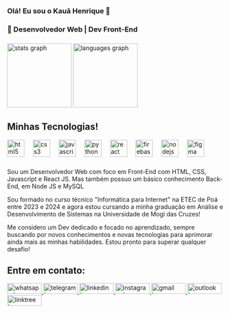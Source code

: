 ### Olá! Eu sou o Kauã Henrique 👋
### 🚀 Desenvolvedor Web | Dev Front-End

###

<div align="left">
  <img src="https://github-readme-stats.vercel.app/api?username=devkauahsg&hide_title=false&hide_rank=false&show_icons=true&include_all_commits=true&count_private=true&disable_animations=false&theme=dracula&locale=en&hide_border=true&order=1" height="150" alt="stats graph"  />
  <img src="https://github-readme-stats.vercel.app/api/top-langs?username=devkauahsg&locale=en&hide_title=false&layout=compact&card_width=320&langs_count=4&theme=dracula&hide_border=true&order=2" height="150" alt="languages graph"  />
</div>

###
## Minhas Tecnologias!

<div style="display: inline_block">
<div align="left">
  <img src="https://cdn.jsdelivr.net/gh/devicons/devicon/icons/html5/html5-original.svg" height="40" alt="html5 logo"  />
  <img width="12" />
  <img src="https://cdn.jsdelivr.net/gh/devicons/devicon/icons/css3/css3-original.svg" height="40" alt="css3 logo"  />
  <img width="12" />
  <img src="https://cdn.jsdelivr.net/gh/devicons/devicon/icons/javascript/javascript-plain.svg" height="40" alt="javascript logo"  />
  <img width="12" />
  <img src="https://cdn.jsdelivr.net/gh/devicons/devicon/icons/python/python-plain.svg" height="40" alt="python logo"  />
  <img width="12" />
  <img src="https://cdn.jsdelivr.net/gh/devicons/devicon/icons/react/react-original.svg" height="40" alt="react logo"  />
  <img width="12" />
  <img src="https://cdn.jsdelivr.net/gh/devicons/devicon/icons/firebase/firebase-plain.svg" height="40" alt="firebase logo"  />
  <img width="12" />
  <img src="https://cdn.jsdelivr.net/gh/devicons/devicon/icons/nodejs/nodejs-original.svg" height="40" alt="nodejs logo"  />
  <img width="12" />
  <img src="https://cdn.jsdelivr.net/gh/devicons/devicon/icons/figma/figma-original.svg" height="40" alt="figma logo"  />
</div>

###
Sou um Desenvolvedor Web com foco em Front-End com HTML, CSS, Javascript e React JS. Mas também possuo um básico conhecimento Back-End, em Node JS e MySQL

Sou formado no curso técnico "Informática para Internet" na ETEC de Poá entre 2023 e 2024 e agora estou cursando a minha graduação em Análise e Desenvolvimento de Sistemas na Universidade de Mogi das Cruzes!

Me considero um Dev dedicado e focado no aprendizado, sempre buscando por novos conhecimentos e novas tecnologias para aprimorar ainda mais as minhas habilidades. Estou pronto para superar qualquer desafio!
<br>

## Entre em contato:
<div align="left">
    <a href="https://api.whatsapp.com/send/?phone=5511953736849&text=Ol%C3%A1%20gostaria%20de%20conversar%20com%20o%20%20Kau%C3%A3!" target="_blank">
      <img src="https://img.shields.io/badge/WhatsApp-25D366?style=for-the-badge&logo=whatsapp&logoColor=white" width="80" height="25" alt="whatsapp logo" />
    </a>
    <a href="https://www.linkedin.com/in/kau%C3%A3-henrique-78259a259/" target="_blank">
      <img src="https://img.shields.io/badge/Telegram-2CA5E0?style=for-the-badge&logo=telegram&logoColor=white" width="80" height="25" alt="telegram logo" />
    </a>
    <a href="https://www.linkedin.com/in/kau%C3%A3-henrique-78259a259/" target="_blank">
      <img src="https://img.shields.io/badge/LinkedIn-0077B5?style=for-the-badge&logo=linkedin&logoColor=white" width="80" height="25" alt="linkedin logo" />
    </a>
    <a href="https://www.instagram.com/kaua.dev?igsh=MXB5NGlqczhnNXZ5cA==" target="_blank">
      <img src="https://img.shields.io/badge/Instagram-E4405F?style=for-the-badge&logo=instagram&logoColor=white" width="80" height="25" alt="instagram logo" />
    </a>
    <a href="https://www.linkedin.com/in/kau%C3%A3-henrique-78259a259/" target="_blank">
      <img src="https://img.shields.io/badge/Gmail-D14836?style=for-the-badge&logo=gmail&logoColor=white" width="80" height="25" alt="gmail logo" />
    </a>
    <a href="https://www.linkedin.com/in/kau%C3%A3-henrique-78259a259/" target="_blank">
      <img src="https://img.shields.io/badge/Microsoft_Outlook-0078D4?style=for-the-badge&logo=microsoft-outlook&logoColor=white" width="80" height="25" alt="outlook logo" />
    </a>
    <a href="https://www.linkedin.com/in/kau%C3%A3-henrique-78259a259/" target="_blank">
      <img src="https://img.shields.io/badge/linktree-39E09B?style=for-the-badge&logo=linktree&logoColor=white" width="80" height="25" alt="linktree logo" />
    </a>
</div>

